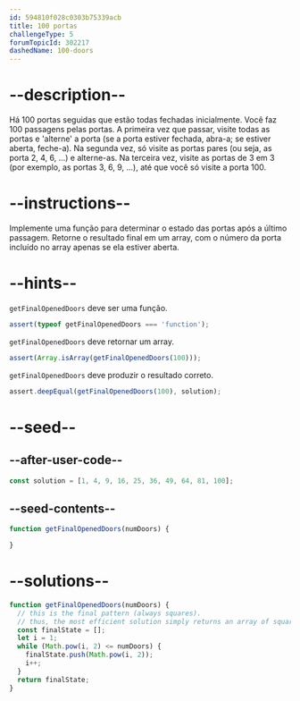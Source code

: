 ```yaml
---
id: 594810f028c0303b75339acb
title: 100 portas
challengeType: 5
forumTopicId: 302217
dashedName: 100-doors
---
```


# --description--

Há 100 portas seguidas que estão todas fechadas inicialmente. Você faz 100 passagens pelas portas. A primeira vez que passar, visite todas as portas e 'alterne' a porta (se a porta estiver fechada, abra-a; se estiver aberta, feche-a). Na segunda vez, só visite as portas pares (ou seja, as porta 2, 4, 6, ...) e alterne-as. Na terceira vez, visite as portas de 3 em 3 (por exemplo, as portas 3, 6, 9, ...), até que você só visite a porta 100.

# --instructions--

Implemente uma função para determinar o estado das portas após a último passagem. Retorne o resultado final em um array, com o número da porta incluído no array apenas se ela estiver aberta.

# --hints--

`getFinalOpenedDoors` deve ser uma função.

```js
assert(typeof getFinalOpenedDoors === 'function');
```

`getFinalOpenedDoors` deve retornar um array.

```js
assert(Array.isArray(getFinalOpenedDoors(100)));
```

`getFinalOpenedDoors` deve produzir o resultado correto.

```js
assert.deepEqual(getFinalOpenedDoors(100), solution);
```

# --seed--

## --after-user-code--

```js
const solution = [1, 4, 9, 16, 25, 36, 49, 64, 81, 100];
```

## --seed-contents--

```js
function getFinalOpenedDoors(numDoors) {

}
```

# --solutions--

```js
function getFinalOpenedDoors(numDoors) {
  // this is the final pattern (always squares).
  // thus, the most efficient solution simply returns an array of squares up to numDoors).
  const finalState = [];
  let i = 1;
  while (Math.pow(i, 2) <= numDoors) {
    finalState.push(Math.pow(i, 2));
    i++;
  }
  return finalState;
}
```

